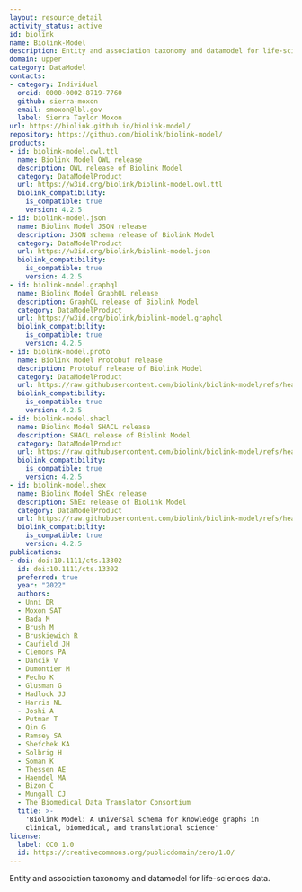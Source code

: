 ```yaml
---
layout: resource_detail
activity_status: active
id: biolink
name: Biolink-Model
description: Entity and association taxonomy and datamodel for life-sciences data
domain: upper
category: DataModel
contacts:
- category: Individual
  orcid: 0000-0002-8719-7760
  github: sierra-moxon
  email: smoxon@lbl.gov
  label: Sierra Taylor Moxon
url: https://biolink.github.io/biolink-model/
repository: https://github.com/biolink/biolink-model/
products:
- id: biolink-model.owl.ttl
  name: Biolink Model OWL release
  description: OWL release of Biolink Model
  category: DataModelProduct
  url: https://w3id.org/biolink/biolink-model.owl.ttl
  biolink_compatibility:
    is_compatible: true
    version: 4.2.5
- id: biolink-model.json
  name: Biolink Model JSON release
  description: JSON schema release of Biolink Model
  category: DataModelProduct
  url: https://w3id.org/biolink/biolink-model.json
  biolink_compatibility:
    is_compatible: true
    version: 4.2.5
- id: biolink-model.graphql
  name: Biolink Model GraphQL release
  description: GraphQL release of Biolink Model
  category: DataModelProduct
  url: https://w3id.org/biolink/biolink-model.graphql
  biolink_compatibility:
    is_compatible: true
    version: 4.2.5
- id: biolink-model.proto
  name: Biolink Model Protobuf release
  description: Protobuf release of Biolink Model
  category: DataModelProduct
  url: https://raw.githubusercontent.com/biolink/biolink-model/refs/heads/master/project/protobuf/biolink_model.proto
  biolink_compatibility:
    is_compatible: true
    version: 4.2.5
- id: biolink-model.shacl
  name: Biolink Model SHACL release
  description: SHACL release of Biolink Model
  category: DataModelProduct
  url: https://raw.githubusercontent.com/biolink/biolink-model/refs/heads/master/project/shacl/biolink_model.shacl.ttl
  biolink_compatibility:
    is_compatible: true
    version: 4.2.5
- id: biolink-model.shex
  name: Biolink Model ShEx release
  description: ShEx release of Biolink Model
  category: DataModelProduct
  url: https://raw.githubusercontent.com/biolink/biolink-model/refs/heads/master/project/shex/biolink_model.shex
  biolink_compatibility:
    is_compatible: true
    version: 4.2.5
publications:
- doi: doi:10.1111/cts.13302
  id: doi:10.1111/cts.13302
  preferred: true
  year: "2022"
  authors:
  - Unni DR
  - Moxon SAT
  - Bada M
  - Brush M
  - Bruskiewich R
  - Caufield JH
  - Clemons PA
  - Dancik V
  - Dumontier M
  - Fecho K
  - Glusman G
  - Hadlock JJ
  - Harris NL
  - Joshi A
  - Putman T
  - Qin G
  - Ramsey SA
  - Shefchek KA
  - Solbrig H
  - Soman K
  - Thessen AE
  - Haendel MA
  - Bizon C
  - Mungall CJ
  - The Biomedical Data Translator Consortium
  title: >-
    'Biolink Model: A universal schema for knowledge graphs in
    clinical, biomedical, and translational science'
license:
  label: CC0 1.0
  id: https://creativecommons.org/publicdomain/zero/1.0/
---
```


Entity and association taxonomy and datamodel for life-sciences data.
